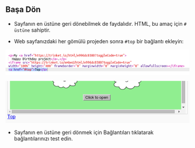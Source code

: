 ## Başa Dön

+ Sayfanın en üstüne geri dönebilmek de faydalıdır. HTML, bu amaç için `# üstüne` sahiptir.

+ Web sayfanızdaki her gömülü projeden sonra `#top` bir bağlantı ekleyin:

![ekran görüntüsü](images/showcase-top-code.png)

![ekran görüntüsü](images/showcase-top-output.png)

+ Sayfanın en üstüne geri dönmek için Bağlantıları tıklatarak bağlantılarınızı test edin.